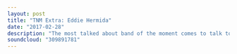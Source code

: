 ```yaml
---
layout: post
title: "TNM Extra: Eddie Hermida"
date: "2017-02-28"
description: "The most talked about band of the moment comes to talk to the most talked about podcast in metal. Eddie Hermida talks to Stephen Hill about Suicide Silence's controversial self-titled album, the genius of Ross Robinson, taking on the internet, being a true artist and sticking to your guns. Whether you love or loathe their new album, this chat provides a metric shit tonne of content for the album itself. Do not miss this one."
soundcloud: "309891781"
---
```

